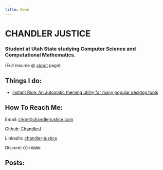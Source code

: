 ```yaml
---
title: Home
---
```

# CHANDLER JUSTICE

### Student at Utah State studying Computer Science and Computational Mathematics.

(Full resume @ [about](about/) page)

## Things I do:
- [Instant Rice: An automatic theming utility for many popular desktop tools](https://github.com/chandlerj/InstantRice)

## How To Reach Me:


 Email:   chqn@chandlerjustice.com

 Github:  [ChandlerJ](https://github.com/chandlerj)

 LinkedIn: [chandler-justice](https://www.linkedin.com/in/chandler-justice/)

 Discord: `CCHHQQNN` 
<br>
## Posts:

